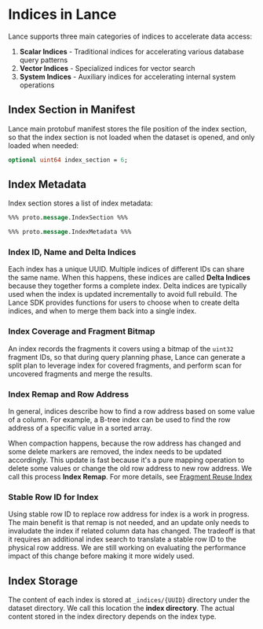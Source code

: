 # Indices in Lance

Lance supports three main categories of indices to accelerate data access:

1. **Scalar Indices** - Traditional indices for accelerating various database query patterns
2. **Vector Indices** - Specialized indices for vector search
3. **System Indices** - Auxiliary indices for accelerating internal system operations

## Index Section in Manifest

Lance main protobuf manifest stores the file position of the index section,
so that the index section is not loaded when the dataset is opened,
and only loaded when needed:

```protobuf
optional uint64 index_section = 6;
```

## Index Metadata

Index section stores a list of index metadata:

```protobuf
%%% proto.message.IndexSection %%%

%%% proto.message.IndexMetadata %%%
```

### Index ID, Name and Delta Indices

Each index has a unique UUID. Multiple indices of different IDs can share the same name.
When this happens, these indices are called **Delta Indices** because they together forms a complete index.
Delta indices are typically used when the index is updated incrementally to avoid full rebuild.
The Lance SDK provides functions for users to choose when to create delta indices,
and when to merge them back into a single index.

### Index Coverage and Fragment Bitmap

An index records the fragments it covers using a bitmap of the `uint32` fragment IDs, 
so that during query planning phase, Lance can generate a split plan to leverage index for covered fragments,
and perform scan for uncovered fragments and merge the results.

### Index Remap and Row Address

In general, indices describe how to find a row address based on some value of a column.
For example, a B-tree index can be used to find the row address of a specific value in a sorted array.

When compaction happens, because the row address has changed and some delete markers are removed, the index needs to be updated accordingly.
This update is fast because it's a pure mapping operation to delete some values or change the old row address to new row address.
We call this process **Index Remap**.
For more details, see [Fragment Reuse Index](fragment_reuse_index.md)

### Stable Row ID for Index

Using stable row ID to replace row address for index is a work in progress.
The main benefit is that remap is not needed, and an update only needs to invaludate the index if related column data has changed.
The tradeoff is that it requires an additional index search to translate a stable row ID to the physical row address.
We are still working on evaluating the performance impact of this change before making it more widely used.

## Index Storage

The content of each index is stored at `_indices/{UUID}` directory under the dataset directory.
We call this location the **index directory**.
The actual content stored in the index directory depends on the index type.
